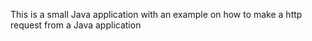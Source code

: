 This is a small Java application with an example on how to make a http request from a Java application

